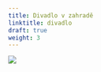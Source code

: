 ```yaml
---
title: Divadlo v zahradě
linktitle: divadlo
draft: true
weight: 3
---
```

![](/assets/media/banery_brez-1-.jpg)